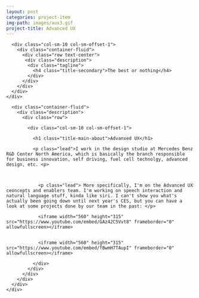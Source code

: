 ```yaml
---
layout: post
categories: project-item
img-path: images/aux3.gif
project-title: Advanced UX
---
```



<div class="container-fluid">
  <div class="description"> 
    <div class="row">

      <div class="col-sm-10 col-sm-offset-1">
        <div class="container-fluid">
          <div class="row text-center">
           <div class="description"> 
            <div class="tagline"> 
              <h4 class="title-secondary">The best or nothing</h4>
            </div>
          </div>
        </div>
      </div>
    </div>

      <div class="container-fluid">
        <div class="description"> 
          <div class="row">

            <div class="col-sm-10 col-sm-offset-1">

              <h1 class="title-main-about">Advanxed UX</h1>

              <p class="lead">I work in the design studio at Mercedes Benz R&D Center North America, which is basically the branch responsible for business innovation, self driving, fuel cell technolgy, advanced design, etc. <p>



                <p class="lead"> More specifically, I'm on the Advanced UX ceoncepts and enablers team. I'm working on speech interaction and natural language stuff, kinda like siri. I can't show you what's actually been going down until next year's CES, but you can have a look at some projects done by our team in the past: </p>

                <iframe width="560" height="315" src="https://www.youtube.com/embed/GAz42C5Vvt8" frameborder="0" allowfullscreen></iframe>


                <iframe width="560" height="315" src="https://www.youtube.com/embed/fBwmH7TAupI" frameborder="0" allowfullscreen></iframe>

              </div>
            </div>
          </div>
        </div>
      </div>
    </div>
  </div>
</div>